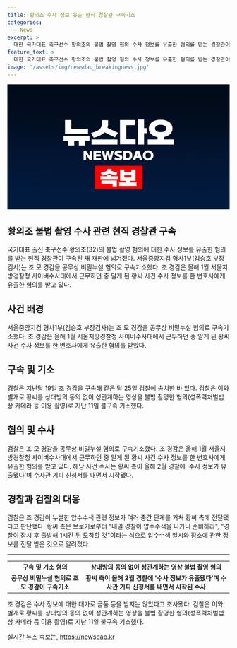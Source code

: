```yaml
---
title: 황의조 수사 정보 유출 현직 경찰관 구속기소
categories:
  - News
excerpt: >
  대한 국가대표 축구선수 황의조의 불법 촬영 혐의 수사 정보를 유출한 혐의를 받는 경찰관이 구속된 채 재판에 넘겨졌다. 경찰은 황씨 측에 압수수색 정보를 유출한 것으로 의심되며, 해당 정보가 브로커를 통해 전해졌다는 것으로 알려졌다. 현직 경찰관은 금품 등을 받지는 않았으나, 지난 2월 황씨가 수사 정보 유출을 제기한 이후 조사가 이뤄졌다. 황씨는 불법 촬영 혐의로도 불구속 기소됐다.
feature_text: >
  대한 국가대표 축구선수 황의조의 불법 촬영 혐의 수사 정보를 유출한 혐의를 받는 경찰관이 구속된 채 재판에 넘겨졌다. 경찰은 황씨 측에 압수수색 정보를 유출한 것으로 의심되며, 해당 정보가 브로커를 통해 전해졌다는 것으로 알려졌다. 현직 경찰관은 금품 등을 받지는 않았으나, 지난 2월 황씨가 수사 정보 유출을 제기한 이후 조사가 이뤄졌다. 황씨는 불법 촬영 혐의로도 불구속 기소됐다.
image: '/assets/img/newsdao_breakingnews.jpg'
---
```


<p><img src="/assets/img/newsdao_breakingnews.jpg" alt="bookingtag 속보" /></p>

<h2>황의조 불법 촬영 수사 관련 현직 경찰관 구속</h2>

<p data-ke-size="size16">국가대표 출신 축구선수 황의조(32)의 불법 촬영 혐의에 대한 수사 정보를 유출한 혐의를 받는 현직 경찰관이 구속된 채 재판에 넘겨졌다. 서울중앙지검 형사1부(김승호 부장검사)는 조 모 경감을 공무상 비밀누설 혐의로 구속기소했다. 조 경감은 올해 1월 서울지방경찰청 사이버수사대에서 근무하던 중 알게 된 황씨 사건 수사 정보를 한 변호사에게 유출한 혐의를 받고 있다.</p>

<h2 data-ke-size="size26">사건 배경</h2>

<p data-ke-size="size16">서울중앙지검 형사1부(김승호 부장검사)는 조 모 경감을 공무상 비밀누설 혐의로 구속기소했다. 조 경감은 올해 1월 서울지방경찰청 사이버수사대에서 근무하던 중 알게 된 황씨 사건 수사 정보를 한 변호사에게 유출한 혐의를 받았다.</p>

<h2 data-ke-size="size26">구속 및 기소</h2>

<p data-ke-size="size16">경찰은 지난달 19일 조 경감을 구속해 같은 달 25일 검찰에 송치한 바 있다. 검찰은 이와 별개로 황씨를 상대방의 동의 없이 성관계하는 영상을 불법 촬영한 혐의(성폭력처벌법상 카메라 등 이용 촬영)로 지난 11일 불구속 기소했다.</p>

<h2 data-ke-size="size26">혐의 및 수사</h2>

<p data-ke-size="size16">검찰은 조 모 경감을 공무상 비밀누설 혐의로 구속기소했다. 조 경감은 올해 1월 서울지방경찰청 사이버수사대에서 근무하던 중 알게 된 황씨 사건 수사 정보를 한 변호사에게 유출한 혐의를 받고 있다. 해당 사건 수사는 황씨 측이 올해 2월 경찰에 '수사 정보가 유출됐다'며 수사관 기피 신청서를 내면서 시작됐다.</p>

<h2 data-ke-size="size26">경찰과 검찰의 대응</h2>

<p data-ke-size="size16">검찰은 조 경감이 누설한 압수수색 관련 정보가 여러 중간 단계를 거쳐 황씨 측에 전달됐다고 판단했다. 황씨 측은 브로커로부터 "내일 경찰이 압수수색을 나가니 준비하라", "경찰이 잠시 후 출발해 1시간 뒤 도착할 것"이라는 식으로 압수수색 일시와 장소에 관한 정보를 전달 받은 것으로 알려졌다.</p>

<hr>

<table>
  <tbody>
    <tr>
      <td style="text-align: center; height: 17px;"><b>구속 및 기소 혐의</b></td>
      <td style="text-align: center; height: 17px;"><b>상대방의 동의 없이 성관계하는 영상 불법 촬영 혐의</b></td>
    </tr>
    <tr>
      <td style="text-align: center; height: 17px;"><b>공무상 비밀누설 혐의로 조 모 경감이 구속기소</b></td>
      <td style="text-align: center; height: 17px;"><b>황씨 측이 올해 2월 경찰에 '수사 정보가 유출됐다'며 수사관 기피 신청서를 내면서 시작된 수사</b></td>
    </tr>
  </tbody>
</table>

<p data-ke-size="size16">조 경감은 수사 정보에 대한 대가로 금품 등을 받지는 않았다고 조사됐다. 검찰은 이와 별개로 황씨를 상대방의 동의 없이 성관계하는 영상을 불법 촬영한 혐의(성폭력처벌법상 카메라 등 이용 촬영)로 지난 11일 불구속 기소했다.</p>
실시간 뉴스 속보는, <a href="https://newsdao.kr" rel="dofollow">https://newsdao.kr</a>


